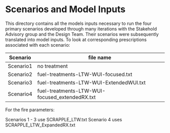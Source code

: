 # Scenarios and Model Inputs
This directory contains all the models inputs necessary to run the four primary scenarios developed through many iterations with the Stakehold Advisory group and the Design Team.  Their scenarios were subsequently translated into model inputs.
To look at corresponding prescriptions associated with each scenario:

Scenario | file name
--- | ---
Scenario1 | no treatment
Scenario2 | fuel-treatments-LTW-WUI-focused.txt
Scenario3 | fuel-treatments-LTW-WUI-ExtendedWUI.txt
Scenario4 | fuel-treatments-LTW-WUI-focused_extendedRX.txt

For the fire parameters:

Scenarios 1 - 3 use SCRAPPLE_LTW.txt
Scenario 4 uses SCRAPPLE_LTW_ExpandedRX.txt
